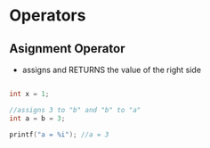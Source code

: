# Operators

## Asignment Operator
* assigns and RETURNS the value of the right side
```c

int x = 1;

//assigns 3 to "b" and "b" to "a"
int a = b = 3;

printf("a = %i"); //a = 3

```

